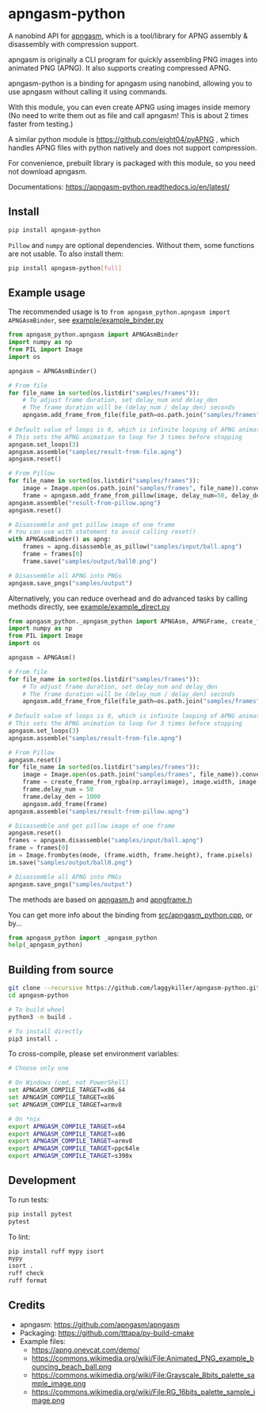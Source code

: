 # apngasm-python

A nanobind API for [apngasm](https://github.com/apngasm/apngasm), which is a
tool/library for APNG assembly & disassembly with compression support.

apngasm is originally a CLI program for quickly assembling PNG images into 
animated PNG (APNG). It also supports creating compressed APNG.

apngasm-python is a binding for apngasm using nanobind, allowing you to use apngasm 
without calling it using commands.

With this module, you can even create APNG using images inside memory (No need to write 
them out as file and call apngasm! This is about 2 times faster from testing.)

A similar python module is https://github.com/eight04/pyAPNG , which handles APNG files 
with python natively and does not support compression.

For convenience, prebuilt library is packaged with this module, so you need not 
download apngasm.

Documentations: https://apngasm-python.readthedocs.io/en/latest/

## Install
```bash
pip install apngasm-python
```

`Pillow` and `numpy` are optional dependencies. Without them,
some functions are not usable. To also install them:
```bash
pip install apngasm-python[full]
```

## Example usage
The recommended usage is to `from apngasm_python.apngasm import APNGAsmBinder`, see 
[example/example_binder.py](example/example_binder.py)
```python
from apngasm_python.apngasm import APNGAsmBinder
import numpy as np
from PIL import Image
import os

apngasm = APNGAsmBinder()

# From file
for file_name in sorted(os.listdir("samples/frames")):
    # To adjust frame duration, set delay_num and delay_den
    # The frame duration will be (delay_num / delay_den) seconds
    apngasm.add_frame_from_file(file_path=os.path.join("samples/frames", file_name), delay_num=100, delay_den=1000)
    
# Default value of loops is 0, which is infinite looping of APNG animation
# This sets the APNG animation to loop for 3 times before stopping
apngasm.set_loops(3)
apngasm.assemble("samples/result-from-file.apng")
apngasm.reset()

# From Pillow
for file_name in sorted(os.listdir("samples/frames")):
    image = Image.open(os.path.join("samples/frames", file_name)).convert("RGBA")
    frame = apngasm.add_frame_from_pillow(image, delay_num=50, delay_den=1000)
apngasm.assemble("result-from-pillow.apng")
apngasm.reset()

# Disassemble and get pillow image of one frame
# You can use with statement to avoid calling reset()
with APNGAsmBinder() as apng:
    frames = apng.disassemble_as_pillow("samples/input/ball.apng")
    frame = frames[0]
    frame.save("samples/output/ball0.png")

# Disassemble all APNG into PNGs
apngasm.save_pngs("samples/output")
```

Alternatively, you can reduce overhead and do advanced tasks by calling methods 
directly, see [example/example_direct.py](example/example_direct.py)
```python
from apngasm_python._apngasm_python import APNGAsm, APNGFrame, create_frame_from_rgb, create_frame_from_rgba
import numpy as np
from PIL import Image
import os

apngasm = APNGAsm()

# From file
for file_name in sorted(os.listdir("samples/frames")):
    # To adjust frame duration, set delay_num and delay_den
    # The frame duration will be (delay_num / delay_den) seconds
    apngasm.add_frame_from_file(file_path=os.path.join("samples/frames", file_name), delay_num=100, delay_den=1000)
    
# Default value of loops is 0, which is infinite looping of APNG animation
# This sets the APNG animation to loop for 3 times before stopping
apngasm.set_loops(3)
apngasm.assemble("samples/result-from-file.apng")

# From Pillow
apngasm.reset()
for file_name in sorted(os.listdir("samples/frames")):
    image = Image.open(os.path.join("samples/frames", file_name)).convert("RGBA")
    frame = create_frame_from_rgba(np.array(image), image.width, image.height)
    frame.delay_num = 50
    frame.delay_den = 1000
    apngasm.add_frame(frame)
apngasm.assemble("samples/result-from-pillow.apng")

# Disassemble and get pillow image of one frame
apngasm.reset()
frames = apngasm.disassemble("samples/input/ball.apng")
frame = frames[0]
im = Image.frombytes(mode, (frame.width, frame.height), frame.pixels)
im.save("samples/output/ball0.png")

# Disassemble all APNG into PNGs
apngasm.save_pngs("samples/output")
```

The methods are based on [apngasm.h](https://github.com/apngasm/apngasm/blob/master/lib/src/apngasm.h) 
and [apngframe.h](https://github.com/apngasm/apngasm/blob/master/lib/src/apngframe.h)

You can get more info about the binding from [src/apngasm_python.cpp](src/apngasm_python.cpp), or by...

```python
from apngasm_python import _apngasm_python
help(_apngasm_python)
```

## Building from source
```bash
git clone --recursive https://github.com/laggykiller/apngasm-python.git
cd apngasm-python

# To build wheel
python3 -m build .

# To install directly
pip3 install .
```

To cross-compile, please set environment variables:
```bash
# Choose only one

# On Windows (cmd, not PowerShell)
set APNGASM_COMPILE_TARGET=x86_64
set APNGASM_COMPILE_TARGET=x86
set APNGASM_COMPILE_TARGET=armv8

# On *nix
export APNGASM_COMPILE_TARGET=x64
export APNGASM_COMPILE_TARGET=x86
export APNGASM_COMPILE_TARGET=armv8
export APNGASM_COMPILE_TARGET=ppc64le
export APNGASM_COMPILE_TARGET=s390x
```

## Development
To run tests:
```bash
pip install pytest
pytest
```

To lint:
```bash
pip install ruff mypy isort
mypy
isort .
ruff check
ruff format
```

## Credits
- apngasm: https://github.com/apngasm/apngasm
- Packaging: https://github.com/tttapa/py-build-cmake
- Example files:
    - https://apng.onevcat.com/demo/
    - https://commons.wikimedia.org/wiki/File:Animated_PNG_example_bouncing_beach_ball.png
    - https://commons.wikimedia.org/wiki/File:Grayscale_8bits_palette_sample_image.png
    - https://commons.wikimedia.org/wiki/File:RG_16bits_palette_sample_image.png
